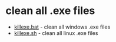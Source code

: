# clean all .exe files

- [killexe.bat](killexe.bat) - clean all windows .exe files
- [killexe.sh](killexe.sh) - clean all linux .exe files
